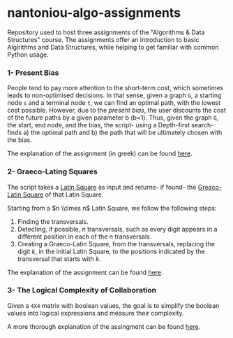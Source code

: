 # nantoniou-algo-assignments

Repository used to host three assignments of the "Algorithms & Data Structures" course. The assignments offer an introduction to basic Algirithms and Data Structures, while helping to get familiar with common Python usage.

### 1- Present Bias
People tend to pay more attention to the short-term cost, which sometimes leads to non-optimised decisions. In that sense, given a graph `G`, a starting node `s` and a terminal node `t`, we can find an optimal path, with the lowest cost possible. However, due to the *present bias*, the user discounts the cost of the future paths by a given parameter b (b<1). Thus, given the graph `G`, the start, end node, and the bias, the script- using a Depth-first search- finds a) the optimal path and b) the path that will be ultimately chosen with the bias. 

The explanation of the assignment (in greek) can be found [here](https://nbviewer.jupyter.org/github/dmst-algorithms-course/assignment-2018-1/blob/master/assignment_2018_1.ipynb?flush_cache=true).

### 2- Graeco-Lating Squares
The script takes a [Latin Square](https://en.wikipedia.org/wiki/Latin_square) as input and returns- if found- the [Greaco-Latin Square](https://en.wikipedia.org/wiki/Mutually_orthogonal_Latin_squares) of that Latin Square.

Starting from a $n \\times n$ Latin Square, we follow the following steps:
1. Finding the transversals.
2. Detecting, if possible, *n* transversals, such as every digit appears in a different position in each of the *n* transversals.
3. Creating a Graeco-Latin Square, from the transversals, replacing the digit *k*, in the initial Latin Square, to the positions indicated by the transversal that starts with *k*. 

The explanation of the assignment can be found [here](https://nbviewer.jupyter.org/github/dmst-algorithms-course/assignment-2018-2/blob/master/assignment_2018_2.ipynb).

### 3- The Logical Complexity of Collaboration

Given a `4X4` matrix with boolean values, the goal is to simplify the boolean values into logical expressions and measure their complexity.

A more thorough explanation of the assingment can be found [here](https://nbviewer.jupyter.org/github/dmst-algorithms-course/assignment-2018-3/blob/master/assignment_2018_3.ipynb).
